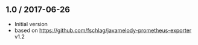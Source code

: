 ## 1.0 / 2017-06-26
* Initial version
* based on https://github.com/fschlag/javamelody-prometheus-exporter v1.2
